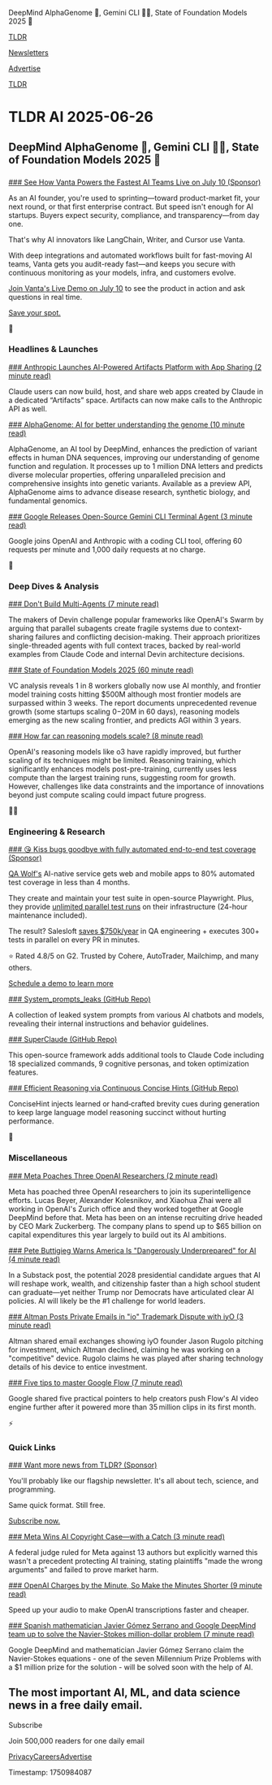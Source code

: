 DeepMind AlphaGenome 🧬, Gemini CLI 👨‍💻, State of Foundation Models 2025 🤖

[TLDR](/)

[Newsletters](/newsletters)

[Advertise](https://advertise.tldr.tech/)

[TLDR](/)

# TLDR AI 2025-06-26

## DeepMind AlphaGenome 🧬, Gemini CLI 👨‍💻, State of Foundation Models 2025 🤖

### 

[### See How Vanta Powers the Fastest AI Teams Live on July 10 (Sponsor)](https://www.vanta.com/webinars/live-demo-automating-compliance-for-soc-2-iso-27001-hipaa-and-more-2?utm_campaign=live-demo&amp;utm_source=tldr-ai&amp;utm_medium=newsletter)

As an AI founder, you're used to sprinting—toward product-market fit, your next round, or that first enterprise contract. But speed isn't enough for AI startups. Buyers expect security, compliance, and transparency—from day one.

That's why AI innovators like LangChain, Writer, and Cursor use Vanta.

With deep integrations and automated workflows built for fast-moving AI teams, Vanta gets you audit-ready fast—and keeps you secure with continuous monitoring as your models, infra, and customers evolve.

[Join Vanta's Live Demo on July 10](https://www.vanta.com/webinars/live-demo-automating-compliance-for-soc-2-iso-27001-hipaa-and-more-2?utm_campaign=live-demo&utm_source=tldr-ai&utm_medium=newsletter) to see the product in action and ask questions in real time.

[Save your spot.](https://www.vanta.com/webinars/live-demo-automating-compliance-for-soc-2-iso-27001-hipaa-and-more-2?utm_campaign=live-demo&utm_source=tldr-ai&utm_medium=newsletter)

🚀

### Headlines & Launches

[### Anthropic Launches AI-Powered Artifacts Platform with App Sharing (2 minute read)](https://www.anthropic.com/news/claude-powered-artifacts?utm_source=tldrai)

Claude users can now build, host, and share web apps created by Claude in a dedicated “Artifacts” space. Artifacts can now make calls to the Anthropic API as well.

[### AlphaGenome: AI for better understanding the genome (10 minute read)](https://deepmind.google/discover/blog/alphagenome-ai-for-better-understanding-the-genome/?utm_source=tldrai)

AlphaGenome, an AI tool by DeepMind, enhances the prediction of variant effects in human DNA sequences, improving our understanding of genome function and regulation. It processes up to 1 million DNA letters and predicts diverse molecular properties, offering unparalleled precision and comprehensive insights into genetic variants. Available as a preview API, AlphaGenome aims to advance disease research, synthetic biology, and fundamental genomics.

[### Google Releases Open-Source Gemini CLI Terminal Agent (3 minute read)](https://blog.google/technology/developers/introducing-gemini-cli-open-source-ai-agent/?utm_source=tldrai)

Google joins OpenAI and Anthropic with a coding CLI tool, offering 60 requests per minute and 1,000 daily requests at no charge.

🧠

### Deep Dives & Analysis

[### Don't Build Multi-Agents (7 minute read)](https://cognition.ai/blog/dont-build-multi-agents?utm_source=tldrai)

The makers of Devin challenge popular frameworks like OpenAI's Swarm by arguing that parallel subagents create fragile systems due to context-sharing failures and conflicting decision-making. Their approach prioritizes single-threaded agents with full context traces, backed by real-world examples from Claude Code and internal Devin architecture decisions.

[### State of Foundation Models 2025 (60 minute read)](https://foundationmodelreport.ai/2025.pdf?utm_source=tldrai)

VC analysis reveals 1 in 8 workers globally now use AI monthly, and frontier model training costs hitting $500M although most frontier models are surpassed within 3 weeks. The report documents unprecedented revenue growth (some startups scaling $0-$20M in 60 days), reasoning models emerging as the new scaling frontier, and predicts AGI within 3 years.

[### How far can reasoning models scale? (8 minute read)](https://epoch.ai/gradient-updates/how-far-can-reasoning-models-scale?utm_source=tldrai)

OpenAI's reasoning models like o3 have rapidly improved, but further scaling of its techniques might be limited. Reasoning training, which significantly enhances models post-pre-training, currently uses less compute than the largest training runs, suggesting room for growth. However, challenges like data constraints and the importance of innovations beyond just compute scaling could impact future progress.

👨‍💻

### Engineering & Research

[### 😘 Kiss bugs goodbye with fully automated end-to-end test coverage (Sponsor)](https://www.qawolf.com?utm_source=tldrai&amp;utm_medium=newsletter&amp;utm_campaign=ACQ_All_Demo_Conversions__NewsletterAudience_-_Newsletter_KissBugsGoodbye_20250626-None_Experiment-FALSE&amp;utm_term=headline-KissBugsGoodbyeWithFullyAutomatedEndToEndTestCoverage&amp;utm_content=KissBugsGoodbye_ScheduleADemoToLearnMore_None_Headline%3AKissBugsGoodbyeWithFullyAutomatedEndToEndTestCoverage____Newsletter-SecondaryPlacement_20250626_v1_)

[QA Wolf's](https://www.qawolf.com?utm_source=tldrai&utm_medium=newsletter&utm_campaign=ACQ_All_Demo_Conversions__NewsletterAudience_-_Newsletter_KissBugsGoodbye_20250626-None_Experiment-FALSE&utm_term=body-QAWolf&utm_content=KissBugsGoodbye_ScheduleADemoToLearnMore_None_Headline%3AKissBugsGoodbyeWithFullyAutomatedEndToEndTestCoverage____Newsletter-SecondaryPlacement_20250626_v1_) AI-native service gets web and mobile apps to 80% automated test coverage in less than 4 months.

They create and maintain your test suite in open-source Playwright. Plus, they provide [unlimited parallel test runs](https://www.qawolf.com/how-it-works?utm_source=tldrai&utm_medium=newsletter&utm_campaign=ACQ_All_Demo_Conversions__NewsletterAudience_-_Newsletter_KissBugsGoodbye_20250626-None_Experiment-FALSE&utm_term=body-UnlimitedParallelTestRuns&utm_content=KissBugsGoodbye_ScheduleADemoToLearnMore_None_Headline%3AKissBugsGoodbyeWithFullyAutomatedEndToEndTestCoverage____Newsletter-SecondaryPlacement_20250626_v1_) on their infrastructure (24-hour maintenance included).

The result? Salesloft [saves $750k/year](https://www.qawolf.com/case-studies/salesloft?utm_source=tldrai&utm_medium=newsletter&utm_campaign=ACQ_All_Demo_Conversions__NewsletterAudience_-_Newsletter_KissBugsGoodbye_20250626-None_Experiment-FALSE&utm_term=body-Saves750KPerYear&utm_content=KissBugsGoodbye_ScheduleADemoToLearnMore_None_Headline%3AKissBugsGoodbyeWithFullyAutomatedEndToEndTestCoverage____Newsletter-SecondaryPlacement_20250626_v1_) in QA engineering + executes 300+ tests in parallel on every PR in minutes.

⭐ Rated 4.8/5 on G2. Trusted by Cohere, AutoTrader, Mailchimp, and many others.

[Schedule a demo to learn more](https://www.qawolf.com?utm_source=tldrai&utm_medium=newsletter&utm_campaign=ACQ_All_Demo_Conversions__NewsletterAudience_-_Newsletter_KissBugsGoodbye_20250626-None_Experiment-FALSE&utm_term=cta-ScheduleADemoToLearnMore&utm_content=KissBugsGoodbye_ScheduleADemoToLearnMore_None_Headline%3AKissBugsGoodbyeWithFullyAutomatedEndToEndTestCoverage____Newsletter-SecondaryPlacement_20250626_v1_)

[### System\_prompts\_leaks (GitHub Repo)](https://github.com/asgeirtj/system_prompts_leaks?utm_source=tldrai)

A collection of leaked system prompts from various AI chatbots and models, revealing their internal instructions and behavior guidelines.

[### SuperClaude (GitHub Repo)](https://github.com/NomenAK/SuperClaude?utm_source=tldrai)

This open-source framework adds additional tools to Claude Code including 18 specialized commands, 9 cognitive personas, and token optimization features.

[### Efficient Reasoning via Continuous Concise Hints (GitHub Repo)](https://github.com/tsa18/ConciseHint?utm_source=tldrai)

ConciseHint injects learned or hand‑crafted brevity cues during generation to keep large language model reasoning succinct without hurting performance.

🎁

### Miscellaneous

[### Meta Poaches Three OpenAI Researchers (2 minute read)](https://www.wsj.com/tech/ai/meta-poaches-three-openai-researchers-eb55eea9?st=SrD6gN&reflink=desktopwebshare_permalink&utm_source=tldrai)

Meta has poached three OpenAI researchers to join its superintelligence efforts. Lucas Beyer, Alexander Kolesnikov, and Xiaohua Zhai were all working in OpenAI's Zurich office and they worked together at Google DeepMind before that. Meta has been on an intense recruiting drive headed by CEO Mark Zuckerberg. The company plans to spend up to $65 billion on capital expenditures this year largely to build out its AI ambitions.

[### Pete Buttigieg Warns America Is "Dangerously Underprepared" for AI (4 minute read)](https://petebuttigieg.substack.com/p/we-are-still-underreacting-on-ai?utm_source=tldrai)

In a Substack post, the potential 2028 presidential candidate argues that AI will reshape work, wealth, and citizenship faster than a high school student can graduate—yet neither Trump nor Democrats have articulated clear AI policies. AI will likely be the #1 challenge for world leaders.

[### Altman Posts Private Emails in "io" Trademark Dispute with iyO (3 minute read)](https://www.theverge.com/news/692840/sam-altman-io-trademark-battle-iyo-emails?utm_source=tldrai)

Altman shared email exchanges showing iyO founder Jason Rugolo pitching for investment, which Altman declined, claiming he was working on a "competitive" device. Rugolo claims he was played after sharing technology details of his device to entice investment.

[### Five tips to master Google Flow (7 minute read)](https://blog.google/technology/ai/flow-video-tips/?utm_source=tldrai)

Google shared five practical pointers to help creators push Flow's AI video engine further after it powered more than 35 million clips in its first month.

⚡️

### Quick Links

[### Want more news from TLDR? (Sponsor)](https://tldr.tech/signup/?utm_source=tldrai&amp;utm_medium=newsletter&amp;utm_campaign=quicklinks06262025)

You'll probably like our flagship newsletter. It's all about tech, science, and programming.

Same quick format. Still free.

[Subscribe now.](https://tldr.tech/signup/?utm_source=tldrai&utm_medium=newsletter&utm_campaign=quicklinks06262025)

[### Meta Wins AI Copyright Case—with a Catch (3 minute read)](https://techcrunch.com/2025/06/25/federal-judge-sides-with-meta-in-lawsuit-over-training-ai-models-on-copyrighted-books/?utm_source=tldrai)

A federal judge ruled for Meta against 13 authors but explicitly warned this wasn't a precedent protecting AI training, stating plaintiffs "made the wrong arguments" and failed to prove market harm.

[### OpenAI Charges by the Minute, So Make the Minutes Shorter (9 minute read)](https://george.mand.is/2025/06/openai-charges-by-the-minute-so-make-the-minutes-shorter/?utm_source=tldrai)

Speed up your audio to make OpenAI transcriptions faster and cheaper.

[### Spanish mathematician Javier Gómez Serrano and Google DeepMind team up to solve the Navier-Stokes million-dollar problem (7 minute read)](https://english.elpais.com/science-tech/2025-06-24/spanish-mathematician-javier-gomez-serrano-and-google-deepmind-team-up-to-solve-the-navier-stokes-million-dollar-problem.html?utm_source=tldrai)

Google DeepMind and mathematician Javier Gómez Serrano claim the Navier-Stokes equations - one of the seven Millennium Prize Problems with a $1 million prize for the solution - will be solved soon with the help of AI.

## The most important AI, ML, and data science news in a free daily email.

Subscribe

Join 500,000 readers for one daily email

[Privacy](/privacy)[Careers](https://jobs.ashbyhq.com/tldr.tech)[Advertise](/ai/advertise)

Timestamp: 1750984087